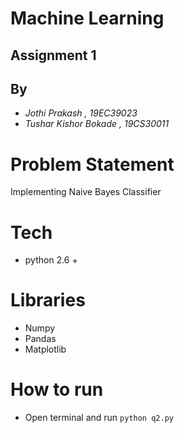 
# Machine Learning
## Assignment 1

## By
- _Jothi Prakash , 19EC39023_
- _Tushar Kishor Bokade , 19CS30011_

# Problem Statement 

Implementing Naive Bayes Classifier

# Tech

- python 2.6 +

# Libraries

- Numpy
- Pandas
- Matplotlib

# How to run

- Open terminal and run `python q2.py`




